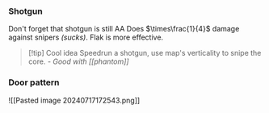 ### Shotgun
Don't forget that shotgun is still AA
Does $\times\frac{1}{4}$ damage against snipers *(sucks)*. Flak is more effective.
>[!tip] Cool idea
>Speedrun a shotgun, use map's verticality to snipe the core.
>*- Good with [[phantom]]*
### Door pattern
![[Pasted image 20240717172543.png]]